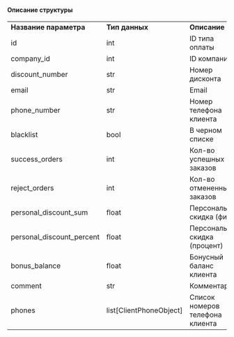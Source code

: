 #### Описание структуры

|     |     |     |
| --- | --- | --- |
| **Название параметра** | **Тип данных** | **Описание** |
| id  | int | ID типа оплаты |
| company_id | int | ID компании |
| discount_number | str | Номер дисконта |
| email | str | Email |
| phone_number | str | Номер телефона клиента |
| blacklist | bool | В черном списке |
| success_orders | int | Кол-во успешных заказов |
| reject_orders | int | Кол-во отмененных заказов |
| personal_discount_sum | float | Персональная скидка (фикс) |
| personal_discount_percent | float | Персональная скидка (процент) |
| bonus_balance | float | Бонусный баланс клиента |
| comment | str | Комментарий |
| phones | list[ClientPhoneObject] | Список номеров телефона клиента |